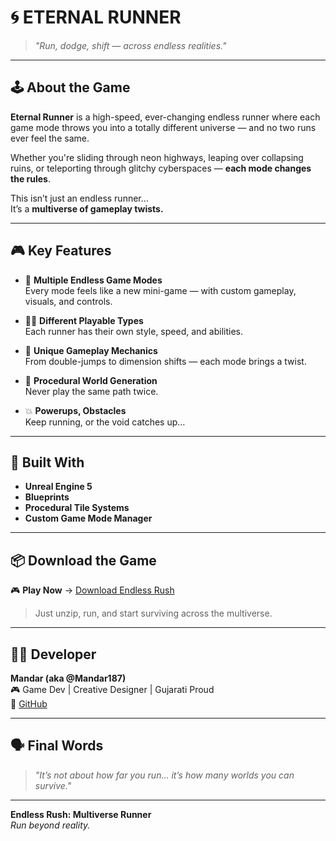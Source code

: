 # 🌀 ETERNAL RUNNER

> *"Run, dodge, shift — across endless realities."*

---

## 🕹️ About the Game

**Eternal Runner** is a high-speed, ever-changing endless runner where each game mode throws you into a totally different universe — and no two runs ever feel the same.

Whether you're sliding through neon highways, leaping over collapsing ruins, or teleporting through glitchy cyberspaces — **each mode changes the rules**.

This isn’t just an endless runner…  
It’s a **multiverse of gameplay twists.**

---

## 🎮 Key Features

- 🔁 **Multiple Endless Game Modes**  
  Every mode feels like a new mini-game — with custom gameplay, visuals, and controls.

- 🧍‍♂️ **Different Playable Types**  
  Each runner has their own style, speed, and abilities.

- 🎯 **Unique Gameplay Mechanics**  
  From double-jumps to dimension shifts — each mode brings a twist.

- 🔄 **Procedural World Generation**  
  Never play the same path twice.

- 💥 **Powerups, Obstacles**  
  Keep running, or the void catches up…

---

## 🔧 Built With

- **Unreal Engine 5**
- **Blueprints**
- **Procedural Tile Systems**
- **Custom Game Mode Manager**
  
---

## 📦 Download the Game

🎮 **Play Now** → [Download Endless Rush](https://drive.google.com/drive/folders/1mrcyQP4Fi-G9xOWPdD0cQgxxFyMqMAZR?usp=drive_link)

> Just unzip, run, and start surviving across the multiverse.

---

## 👨‍💻 Developer

**Mandar (aka @Mandar187)**  
🎮 Game Dev | Creative Designer | Gujarati Proud  
🔗 [GitHub](https://github.com/Mandar187)  

---

## 🗣️ Final Words

> *"It’s not about how far you run... it’s how many worlds you can survive."*

---

**Endless Rush: Multiverse Runner**  
_Run beyond reality._
